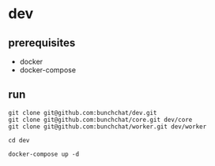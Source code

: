# dev

## prerequisites

- docker
- docker-compose

## run

```
git clone git@github.com:bunchchat/dev.git
git clone git@github.com:bunchchat/core.git dev/core
git clone git@github.com:bunchchat/worker.git dev/worker

cd dev

docker-compose up -d
```
